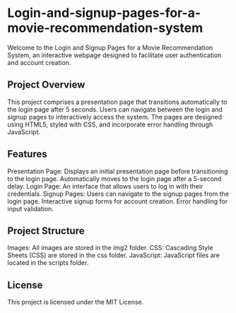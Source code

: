 # Login-and-signup-pages-for-a-movie-recommendation-system
Welcome to the Login and Signup Pages for a Movie Recommendation System, an interactive webpage designed to facilitate user authentication and account creation.

## Project Overview
This project comprises a presentation page that transitions automatically to the login page after 5 seconds. Users can navigate between the login and signup pages to interactively access the system. The pages are designed using HTML5, styled with CSS, and incorporate error handling through JavaScript.

## Features
Presentation Page: Displays an initial presentation page before transitioning to the login page.
Automatically moves to the login page after a 5-second delay.
Login Page: An interface that allows users to log in with their credentials.
Signup Pages: Users can navigate to the signup pages from the login page. Interactive signup forms for account creation. Error handling for input validation.

## Project Structure
Images: All images are stored in the img2 folder.
CSS: Cascading Style Sheets (CSS) are stored in the css folder.
JavaScript: JavaScript files are located in the scripts folder.

## License
This project is licensed under the MIT License.
